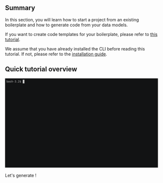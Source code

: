 ## Summary

In this section, you will learn how to start a project from an existing boilerplate and how to generate code from your data models.

If you want to create code templates for your boilerplate, please refer to [this tutorial](../create-boilerplate/introduction.md).

We assume that you have already installed the CLI before reading this tutorial. If not, please refer to the [installation guide](../installation.md).

## Quick tutorial overview

![Hapify CLI - Terminal sample](../../assets/get-started.gif 'Terminal sample')

Let's generate !
